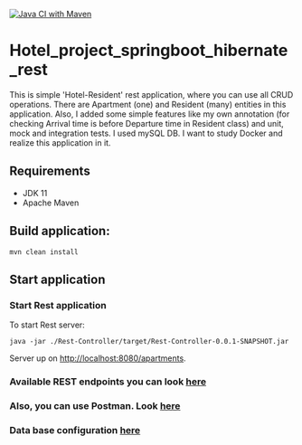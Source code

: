 [![Java CI with Maven](https://github.com/VitaliyPunko/Hotel_project_springboot_hibernate_rest/actions/workflows/AnotherMaven.yml/badge.svg?branch=main)](https://github.com/VitaliyPunko/Hotel_project_springboot_hibernate_rest/actions/workflows/maven.yml)

# Hotel_project_springboot_hibernate_rest

This is simple 'Hotel-Resident' rest application, where you can use all CRUD operations. There are Apartment (one) and
Resident (many) entities in this application. Also, I added some simple features like my own annotation (for checking
Arrival time is before Departure time in Resident class)
and unit, mock and integration tests. I used mySQL DB. I want to study Docker and realize this application in it.

## Requirements

* JDK 11
* Apache Maven

## Build application:

```
mvn clean install
```

## Start application

### Start Rest application

To start Rest server:

```
java -jar ./Rest-Controller/target/Rest-Controller-0.0.1-SNAPSHOT.jar
```

Server up on [http://localhost:8080/apartments](http://localhost:8080/apartments).

### Available REST endpoints you can look [here](rest_commands.md)

### Also, you can use Postman. Look [here](postman.md)

### Data base configuration [here](SQL_scripts)


